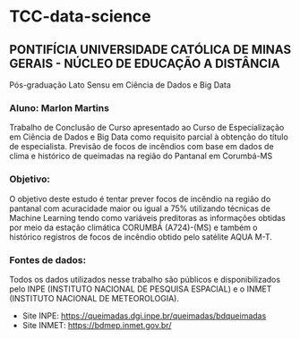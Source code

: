# TCC-data-science

## PONTIFÍCIA UNIVERSIDADE CATÓLICA DE MINAS GERAIS - NÚCLEO DE EDUCAÇÃO A DISTÂNCIA
Pós-graduação Lato Sensu em Ciência de Dados e Big Data

### Aluno: Marlon Martins
Trabalho de Conclusão de Curso apresentado ao Curso de Especialização em Ciência de Dados e Big Data como requisito parcial à obtenção do título de especialista.
Previsão de focos de incêndios com base em dados de clima e histórico de queimadas na região do Pantanal em Corumbá-MS
 
### Objetivo:
O objetivo deste estudo é tentar prever focos de incêndio na região do pantanal com acuracidade maior ou igual a 75% utilizando técnicas de Machine Learning tendo como variáveis preditoras as informações obtidas por meio da estação climática CORUMBÁ (A724)-(MS) e também o histórico registros de focos de incêndio obtido pelo satélite AQUA M-T.

### Fontes de dados:
Todos os dados utilizados nesse trabalho são públicos e disponibilizados pelo INPE (INSTITUTO NACIONAL DE PESQUISA ESPACIAL) e o INMET (INSTITUTO NACIONAL DE METEOROLOGIA).

* Site INPE: https://queimadas.dgi.inpe.br/queimadas/bdqueimadas
* Site INMET: https://bdmep.inmet.gov.br/
